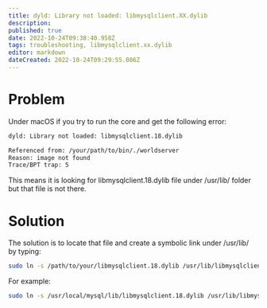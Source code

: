 ```yaml
---
title: dyld: Library not loaded: libmysqlclient.XX.dylib
description: 
published: true
date: 2022-10-24T09:38:40.958Z
tags: troubleshooting, libmysqlclient.xx.dylib
editor: markdown
dateCreated: 2022-10-24T09:29:55.086Z
---
```


# Problem
Under macOS if you try to run the core and get the following error:

```bash
dyld: Library not loaded: libmysqlclient.18.dylib

Referenced from: /your/path/to/bin/./worldserver
Reason: image not found
Trace/BPT trap: 5
```

This means it is looking for libmysqlclient.18.dylib file under /usr/lib/ folder but that file is not there.

# Solution
The solution is to locate that file and create a symbolic link under /usr/lib/ by typing:

```bash
sudo ln -s /path/to/your/libmysqlclient.18.dylib /usr/lib/libmysqlclient.18.dylib
```

For example:

```bash
sudo ln -s /usr/local/mysql/lib/libmysqlclient.18.dylib /usr/lib/libmysqlclient.18.dylib
```
